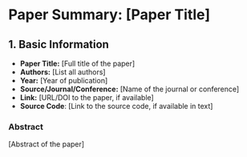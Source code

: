 # Paper Summary: [Paper Title]

## 1. Basic Information

- **Paper Title:** [Full title of the paper]
- **Authors:** [List all authors]
- **Year:** [Year of publication]
- **Source/Journal/Conference:** [Name of the journal or conference]
- **Link:** [URL/DOI to the paper, if available]
- **Source Code**: [Link to the source code, if available in text]

### Abstract

<!-- If the paper does not have an abstract, you should try to write the abstract for it. Typically, it contains, the background, problem statement, methodology, results & conclusion.
     If the paper has an abstract, **copy** it here. -->

[Abstract of the paper]